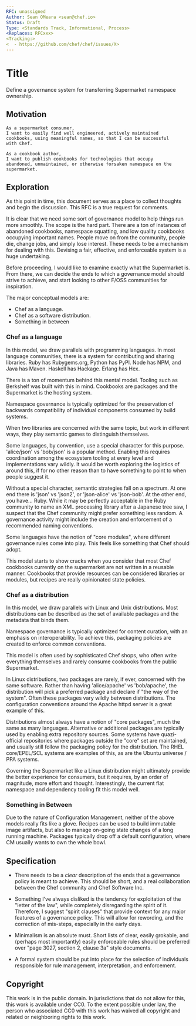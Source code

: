 ```yaml
---
RFC: unassigned
Author: Sean OMeara <sean@chef.io>
Status: Draft
Type: <Standards Track, Informational, Process>
<Replaces: RFCxxx>
<Tracking:>
<  - https://github.com/chef/chef/issues/X>
---
```


# Title

Define a governance system for transferring Supermarket namespace
ownership.

## Motivation

    As a supermarket consumer,
    I want to easily find well engineered, actively maintained
    cookbooks, using meaningful names, so that I can be successful
    with Chef.

    As a cookbook author,
    I want to publish cookbooks for technologies that occupy
    abandoned, unmaintained, or otherwise forsaken namespace on the
    supermarket.

## Exploration

As this point in time, this document serves as a place to collect
thoughts and begin the discussion. This RFC is a true request for
comments.

It is clear that we need some sort of governance model to help things
run more smoothly. The scope is the hard part. There are a ton of
instances of abandoned cookbooks, namespace squatting, and low quality
cookbooks occupying important names. People move on from the
community, people die, change jobs, and simply lose interest. These
needs to be a mechanism for dealing with this. Devising a fair,
effective, and enforceable system is a huge undertaking.
  
Before proceeding, I would like to examine exactly what the
Supermarket is. From there, we can decide the ends to which a
governance model should strive to achieve, and start looking to other
F/OSS communities for inspiration.

The major conceptual models are:
    
- Chef as a language.
- Chef as a software distribution.
- Something in between
   
### Chef as a language
    
In this model, we draw parallels with programming languages. In most
language communities, there is a system for contributing  and sharing
libraries. Ruby has Rubygems.org, Python has PyPI. Node has NPM, and
Java has Maven. Haskell has Hackage. Erlang has Hex.
    
There is a ton of momentum behind this mental model. Tooling such as
Berkshelf was built with this in mind. Cookbooks are packages and the
Supermarket is the hosting system.
   
Namespace governance is typically optimized for the preservation of
backwards compatibility of individual components consumed by build
systems.
    
When two libraries are concerned with the same topic, but work in
different ways, they play semantic games to distinguish themselves.

Some languages, by convention, use a special character for this
purpose. 'alice/json' vs 'bob/json' is a popular method. Enabling this
requires coordination among the ecosystem tooling at every level  and
implementations vary wildly. It would be worth exploring the logistics
of around this, if for no other reason than to have something to point
to when people suggest it.

Without a special character, semantic strategies fall on a spectrum.
At one end there is 'json' vs 'json2', or 'json-alice' vs 'json-bob'.
At the other end, you have... Ruby. While it may be perfectly
acceptable in the Ruby community to name an XML processing library
after a Japanese tree saw, I suspect that the Chef community might
prefer something less random. A governance activity might include the
creation and enforcement of a recommended naming conventions.
   
Some languages have the notion of "core modules", where different
governance rules come into play. This feels like something that Chef
should adopt.

This model starts to show cracks when you consider that most Chef
cookbooks currently on the supermarket are not written in a reusable
manner. Cookbooks that provide resources can be considered libraries
or modules, but recipes are really opinionated state policies.

### Chef as a distribution

In this model, we draw parallels with Linux and Unix distributions.
Most distributions can be described as the set of available packages
and the metadata that binds them.

Namespace governance is typically optimized for content curation, with
an emphasis on interoperability. To achieve this, packaging policies
are created to enforce common conventions.

This model is often used by sophisticated Chef shops, who often write
everything themselves and rarely consume cookbooks from the public
Supermarket.
   
In Linux distributions, two packages are rarely, if ever, concerned
with the same software. Rather than having 'alice/apache' vs
'bob/apache', the distribution will pick a preferred package and
declare if "the way of the system". Often these packages vary wildly
between distributions. The configuration conventions around the Apache
httpd server is a great example of this.

   
Distributions almost always have a notion of "core packages", much the
same as many languages. Alternative or additional packages are
typically used by enabling extra repository sources. Some  systems
have quazi-official repositories where packages outside the "core" set
are maintained, and usually still follow the packaging policy for the
distribution. The RHEL core/EPEL/SCL systems are examples of this, as
are the Ubuntu universe / PPA systems.

Governing the Supermarket like a Linux distribution might ultimately
provide the better experience for consumers, but it requires, by an
order of magnitude, more effort and thought. Interestingly, the
current flat namespace and dependency tooling fit this model well.
      
### Something in Between
   
Due to the nature of Configuration Management, neither of the above
models really fits like a glove. Recipes can be used to build
immutable image artifacts, but also to manage on-going state changes
of a long running machine. Packages typically drop off a default
configuration, where CM usually wants to own the whole bowl.
   
## Specification

- There needs to be a *clear* description of the ends that a
  governance policy is meant to achieve. This should be short, and a
  real collaboration between the Chef community and Chef Software Inc.
  
     
- Something I've always disliked is the tendency for exploitation of
  the "letter of the law", while completely disregarding the spirit of
  it. Therefore, I suggest "spirit clauses" that provide context for
  any major features of a governance policy. This will allow for
  rewording, and the correction of mis-steps, especially in the early
  days.
  
          
- Minimalism is an absolute must. Short lists of clear, easily
  grokable, and (perhaps most importantly) easily enforceable rules
  should be preferred over "page 3027, section 2, clause 3a" style
  documents.
      
- A formal system should be put into place for the selection of
  individuals responsible for rule management, interpretation, and
  enforcement.  
    
## Copyright

This work is in the public domain. In jurisdictions that do not allow for this,
this work is available under CC0. To the extent possible under law, the person
who associated CC0 with this work has waived all copyright and related or
neighboring rights to this work.
